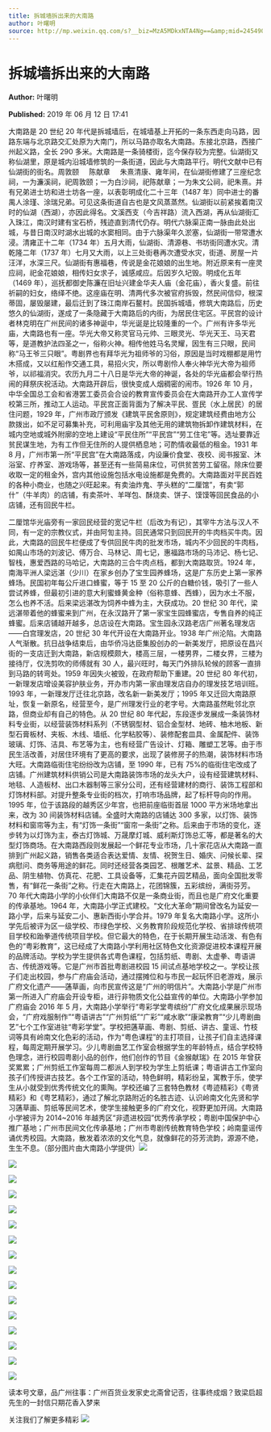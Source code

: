 ```yaml
---
title: 拆城墙拆出来的大南路
author: 叶曙明
source: http://mp.weixin.qq.com/s?__biz=MzA5MDkxNTA4Ng==&amp;mid=2454908104&amp;idx=1&amp;sn=e229249d9d9c9b8c9696bbaa27831e69&amp;chksm=87a224a9b0d5adbfba95d14b189c1a661b7d7e2b060b0e6b13671327cfa51ee11ec17b7714f8#rd
---
```


# 拆城墙拆出来的大南路

**Author:** 叶曙明

**Published:** 2019 年 06 月 12 日 17:41

大南路是 20 世纪 20 年代是拆城墙后，在城墙基上开拓的一条东西走向马路，因路东端与北京路交汇处原为大南门，所以马路亦取名大南路。东接北京路，西接广州起义路，全长 290 多米。大南路是一条骑楼街，迄今保存较为完整。仙湖街又称仙湖里，原是城内沿城墙修筑的一条街道，因此与大南路平行。明代文献中已有仙湖街的街名。周敦颐     陈献章     朱熹清康、雍年间，在仙湖街修建了三座纪念祠，一为濂溪祠，祀周敦颐；一为白沙祠，祀陈献章；一为朱文公祠，祀朱熹。并有兄弟进士坊和进士坊各一座，以表彰明成化二十三年（1487 年）同中进士的番禺人涂瑾、涂瑞兄弟。可见这条街道自古也是文风蒸蒸然。仙湖街以前紧挨着南汉时的仙湖（西湖），亦因此得名。文溪西支（今吉祥路）流入西湖，再从仙湖街汇入珠江，南汉时建有宝石桥，残迹直到清代仍存。明代六脉渠正南一脉由此处出城，与昔日南汉时湖水出城的水窦相同。由于六脉渠年久淤塞，仙湖街一带常遭水浸。清雍正十二年（1734 年）五月大雨，仙湖街、清源巷、书坊街同遭水灾。清乾隆二年（1737 年）七月又大雨，以上三处街巷再次遭受水灾，街道、房屋一片汪洋，水深三尺。仙湖街有惠福巷，传说是金花娘娘的出生地。附近原来有一座灵应祠，祀金花娘娘，相传妇女求子，诚感咸应。后因岁久圮毁。明成化五年（1469 年），巡抚都御史陈濂在旧址兴建金华夫人庙（金花庙），香火复盛。前往祈嗣的妇女，络绎不绝。这座庙在明、清两代多次被官府拆毁，然民间信仰，根深蒂固，屡毁屡建，最后迁到了珠江南岸石鳌村。民国拆城墙，修筑大南路后，历史悠久的仙湖街，遂成了一条隐藏于大南路后的内街，为居民住宅区。平民宫的设计者林克明在广州民间的诸多神诞中，华光诞是比较隆重的一个。广州有许多华光庙，大南路也有一座。华光大帝又称灵官马元帅、三眼灵光、华光天王、马天君等，是道教护法四圣之一，俗称火神。相传他姓马名灵耀，因生有三只眼，民间称“马王爷三只眼”。粤剧界也有拜华光为祖师爷的习俗，原因是当时戏棚都是用竹木搭成，又以红船作交通工具，易招火灾，所以粤剧伶人奉火神华光大帝为祖师爷，以祁福消灾。农历九月二十八日是华光大帝的神诞，各处的华光庙都会举行热闹的拜祭庆祝活动。大南路开辟后，很快变成人烟稠密的闹市。1926 年 10 月，中华全国总工会和省港罢工委员会合设的教育宣传委员会在大南路开办工人宣传学校第三所，推动工人运动。平民宫正面背面为了解决平民、疍民（水上居民）的居住问题，1929 年，广州市政厅颁发《建筑平民舍原则》，规定建筑经费由地方公款拨出，如不足可募集补充，可利用庙宇及其他无用的建筑物拆卸作建筑材料，在城内空地或城外附廓的空地上建设“平民住所”“平民宫”“劳工住宅”等。选址要靠近贫民谋生地，为有工作但无住所的人提供栖息地；可酌情收最低的租金。1931 年 8 月，广州市第一所“平民宫”在大南路落成，内设廉价食堂、夜校、阅书报室、沐浴室、疗养室、游戏场等，甚至还有一些简易床位，可供贫苦劳工留宿。除床位要收取一定的租金外，宫内其他设施包括水电设施都是免费的。大南路面对平民百姓的各种小商业，也随之兴旺起来。有卖油炸鬼、芋头糕的“二厘馆”，有卖“郭什”（牛羊肉）的店铺，有卖茶叶、羊咩包、酥烧卖、饼子、馍馍等回民食品的小店铺，还有回民牛栏。

二厘馆华光庙旁有一家回民经营的宽记牛栏（后改为有记），其宰牛方法与汉人不同，有一定的宗教仪式，并由阿訇主持。回民通常只到回民开的牛肉档买牛肉。因此，大南路的回民牛栏便成了专供回民牛肉的批发市场，城内不少回民的牛肉档，如禺山市场的刘波记、傅万合、马林记、周七记，惠福路市场的马沛记、杨七记、智栈，惠爱西路的马哈记，大南路的三合牛肉点档，都到大南路取货。1924 年，南海平洲人梁远湛（少川）在家乡创办了宝生园养蜂场，这是广东历史上第一家养蜂场。民国初年每公斤进口蜂蜜，等于 15 至 20 公斤的白糖价钱，吸引了一些人尝试养蜂，但最初引进的意大利蜜蜂黄金种（俗称意蜂、西蜂），因为水土不服，怎么也养不活。后来梁远湛改为饲养中蜂为主，大获成功。20 世纪 30 年代，梁远湛带着他的蜂蜜来到广州，在永汉路开了第一家宝生园蜂蜜店，专售自养的纯正蜂蜜。后来店铺越开越多，总店设在大南路。宝生园永汉路老店广州著名理发店——白宫理发店，20 世纪 30 年代开设在大南路开业。1938 年广州沦陷。大南路人气渐散。抗日战争结束后，由华侨冯达臣集股创办的一新美发厅，把原设在昌兴街的一支店迁到大南路，新店规模颇大，楼高三层，一楼男界，二楼女界，三楼为接待厅，仅洗剪吹的师傅就有 30 人，最兴旺时，每天门外排队轮候的顾客一直排到马路的转弯处。1959 年因失火被毁，在政府帮助下重建。20 世纪 80 年代初，一新理发店增设美容护肤业务，开办市内第一家由理发店自办的理发技艺培训班。1993 年，一新理发厅迁往北京路，改名新一新美发厅；1995 年又迁回大南路原址，恢复一新原名，经营至今，是广州理发行业的老字号。大南路虽然毗邻北京路，但商业却有自己的特色。从 20 世纪 80 年代起，东段逐步发展成一条装饰材料专业街，以经营装饰材料系列（不锈钢型材、铝合金型材、地砖、柚木地板、新型石膏板材、夹板、木线、墙纸、化学粘胶等）、装修配套皿具、金属配件、装饰玻璃、灯饰、洁具、布艺等为主，也有经营广告设计、灯箱、雕塑工艺等。由于市民生活改善，对居住环境有了更高的要求，出现了装修房子的热潮，装饰材料市场大旺。大南路临街住宅纷纷改为店铺，至 1990 年，已有 75%的临街住宅改成了店铺。广州建筑材料供销公司是大南路装饰市场的龙头大户，设有经营建筑材料、地毯、人造板材、出口木器制等三家分公司，还有经营建材的商行、装饰工程部和灯饰材料部。对提升整条专业街的档次，打响市场品牌，起了标杆导向的作用。1995 年，位于该路段的越秀区少年宫，也把前座临街首层 1000 平方米场地拿出来，改为 30 间装饰材料店铺。全盛时大南路的店铺达 300 多家，以灯饰、装饰材料和窗帘等为主，有“灯饰一条街”“窗帘一条街”之称。后来由于市场的变化，逐步转为以灯饰为主，泰古灯饰城、万晟摩灯城、威利斯灯饰总汇等，都是著名的大型灯饰商场。在大南路西段则发展起一个鲜花专业市场，几十家花店从大南路一直排到广州起义路，销售各类适合表达爱情、友情、祝贺生日、婚庆、问候长辈、探病慰问、商务等用途的鲜花。同时还经营各类园艺、根雕艺术、盆景、精品、工艺品、阴生植物、仿真花、花肥、工具设备等，汇集花卉园艺精品，面向全国批发零售，有“鲜花一条街”之称。行走在大南路上，花团锦簇，五彩缤纷，满街芬芳。70 年代大南路小学的小伙伴们大南路不仅是一条商业街，而且也是广府文化重要的传承基地。1964 年，大南路小学正式建校。“文化大革命”期间曾改名为延安一路小学，后来与延安二小、惠新西街小学合并。1979 年复名大南路小学。这所小学先后被评为区一级学校、市绿色学校、义务教育阶段规范化学校、省排球传统项目学校和跆拳道传统项目学校。但它最大的特色，在于长期开展生动活泼、有色有色的“粤彩教育”，这已经成了大南路小学利用社区特色文化资源促进校本课程开展的品牌活动。学校为学生提供各式粤色课程，包括剪纸、粤剧、太虚拳、粤语讲古、传统游戏等。它是广州市首批粤剧进校园 15 间试点基地学校之一。学校让孩子们走出校园，参与广府庙会活动，通过摆摊位和与市民一起玩怀旧老游戏，展示广府文化遗产——蓪草画，向市民宣传这是“广州的明信片”。大南路小学是广州市第一所进入广府庙会开设专柜，进行非物质文化公益宣传的单位。大南路小学参加广府庙会 2016 年 5 月，大南路小学举行“粤彩学堂粤缤纷”广府文化成果展示现场会，“广府戏服制作”“粤语讲古”“广州剪纸”“广彩”“咸水歌”“康梁教育”“少儿粤剧曲艺”七个工作室进驻“粤彩学堂”。学校把蓪草画、粤剧、剪纸、讲古、童谣、竹枝词等具有岭南文化色彩的活动，作为“粤色课程”的主打项目，让孩子们自主选择课程，每周定期开展学习。少儿粤剧曲艺工作室会根据学生的年龄特点，结合学校特色理念，进行校园粤剧小品的创作，他们创作的节目《金猴献瑞》在 2015 年曾获奖累累；广州剪纸工作室每周二都派人到学校为学生上剪纸课；粤语讲古工作室向孩子们传授讲古技艺。各个工作室的活动，特色鲜明，精彩纷呈，寓教于乐，使学生从小就受到优秀传统文化的熏陶。学校还编了三套特色教材《粤迹精彩》《粤贤精彩》和《粤艺精彩》，通过了解北京路附近的名胜古迹、认识岭南文化先贤和学习蓪草画、剪纸等民间艺术，使学生接触更多的广府文化，视野更加开阔。大南路小学被评为 2014~2016 年越秀区“非遗进校园”优秀传承学校；粤剧中国保护中心推广基地；广州市民间文化传承基地；广州市粤剧传统教育特色学校；岭南童谣传诵优秀校园。大南路，散发着浓浓的文化气息，就像鲜花的芬芳流韵，源源不绝，生生不息。（部分图片由大南路小学提供）![](https://mmbiz.qpic.cn/mmbiz_jpg/PJWG74pLsMZt56jIFrWwzewEqq7yJpnhn6q5xw5elhhlfakEsvezcpxtteXq3hrTthb1Vq32svgWuzhbXWibHjA/640?wx_fmt=jpeg)

![](https://mmbiz.qpic.cn/mmbiz_jpg/PJWG74pLsMZt56jIFrWwzewEqq7yJpnhY84aFiauJILrxZTDRSV45oJhHqqjBmiaZQVylNKBBekxlrb5gXALykBA/640?wx_fmt=jpeg)

![](https://mmbiz.qpic.cn/mmbiz_jpg/PJWG74pLsMZt56jIFrWwzewEqq7yJpnhRAbdbscvN3iaicm70icSRxHJrXOZqRMSwa6T2AblAbJFlzMsrF28LGqMg/640?wx_fmt=jpeg)

![](https://mmbiz.qpic.cn/mmbiz_png/PJWG74pLsMZyt48sAPnoDSwc0jhS9flHrsvc1vGm24icoWUgdxDHQ1ZNNibKuHJwoGic906dE8bjlenrgvHEoMGibA/640?wx_fmt=png)

![](https://mmbiz.qpic.cn/mmbiz_jpg/PJWG74pLsMZt56jIFrWwzewEqq7yJpnherDEk5ibfogeGUaaWUrIA105XdD94B2icVVM0bib3K8iazZDfmCbjcbyXg/640?wx_fmt=jpeg)

![](https://mmbiz.qpic.cn/mmbiz_jpg/PJWG74pLsMZt56jIFrWwzewEqq7yJpnhBaFIbVklnZ7GsKMl3qjsUAFfbpJuo41mphLiaFFIOsax2SSwpBWjicag/640?wx_fmt=jpeg)

![](https://mmbiz.qpic.cn/mmbiz_jpg/PJWG74pLsMZt56jIFrWwzewEqq7yJpnhXrKs2cDicfJrOptY6ibCEfRMUGhZ9jXXLG98VgzslrYABAtQvD3n5DHg/640?wx_fmt=jpeg)

![](https://mmbiz.qpic.cn/mmbiz_jpg/PJWG74pLsMZt56jIFrWwzewEqq7yJpnhhibLDtjuJNnft5D4l7ccXF7vKQrRean8EH9ASBFeDe9rOq8kIr62Xeg/640?wx_fmt=jpeg)

![](https://mmbiz.qpic.cn/mmbiz_png/Ljib4So7yuWjJu1po2g6Gfaf3v9Y9WbQ2whK4x1RsJxgwMSG1w6gicocy47D9NvXrYcnVUZKXBEyz3KkdhYNH9AQ/640?wx_fmt=png)

![](https://mmbiz.qpic.cn/mmbiz_png/Ljib4So7yuWjJu1po2g6Gfaf3v9Y9WbQ2q3FU92qFYBL5iazEzvhoF55wFm5eyPqtbC1RHI8NYg6MY9pqeticg84Q/640?wx_fmt=png)

![](https://mmbiz.qpic.cn/mmbiz_jpg/PJWG74pLsMZyt48sAPnoDSwc0jhS9flHg7lSUsDbroicz4ibQFZEER8R0tlibPskWTnVHbDL9lZMzQfTVXTjU4dUQ/640?wx_fmt=jpeg)

![](https://mmbiz.qpic.cn/mmbiz_png/Ljib4So7yuWjJu1po2g6Gfaf3v9Y9WbQ2whK4x1RsJxgwMSG1w6gicocy47D9NvXrYcnVUZKXBEyz3KkdhYNH9AQ/640?wx_fmt=png)

![](https://mmbiz.qpic.cn/mmbiz_png/Ljib4So7yuWjJu1po2g6Gfaf3v9Y9WbQ2whK4x1RsJxgwMSG1w6gicocy47D9NvXrYcnVUZKXBEyz3KkdhYNH9AQ/640?wx_fmt=png)

![](https://mmbiz.qpic.cn/mmbiz_png/Ljib4So7yuWjJu1po2g6Gfaf3v9Y9WbQ2q3FU92qFYBL5iazEzvhoF55wFm5eyPqtbC1RHI8NYg6MY9pqeticg84Q/640?wx_fmt=png)

![](https://mmbiz.qpic.cn/mmbiz_jpg/PJWG74pLsMZyt48sAPnoDSwc0jhS9flHVqAGn9NM4XaVTcjZsjSyapjT1bsm6fIgQ2vbKpfISqic83ibTM5JDvRA/640?wx_fmt=jpeg)

![](https://mmbiz.qpic.cn/mmbiz_png/Ljib4So7yuWjJu1po2g6Gfaf3v9Y9WbQ2whK4x1RsJxgwMSG1w6gicocy47D9NvXrYcnVUZKXBEyz3KkdhYNH9AQ/640?wx_fmt=png)

读本号文章，品广州往事：广州百货业发家史北斋曾记否，往事终成烟？致梁启超先生的一封信只期花香入梦来

关注我们了解更多精彩
![](https://mmbiz.qpic.cn/mmbiz_jpg/PJWG74pLsMb6dK1ibnaNuvVVZIJnyKV9u0tlEicX8MhtQ8ndvcmaibREFrU45vDEl1Vfzc0xPVFSdic5Pc3pu7n9Cg/640?wx_fmt=jpeg)
